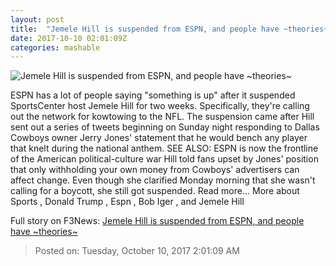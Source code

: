 ```yaml
---
layout: post
title:  "Jemele Hill is suspended from ESPN, and people have ~theories~"
date: 2017-10-10 02:01:09Z
categories: mashable
---
```


![Jemele Hill is suspended from ESPN, and people have ~theories~](https://i.amz.mshcdn.com/UPL1nzsjVHOoAEpnWZAPHR1GO5g=/1200x630/2017%2F10%2F10%2F19%2F6f75cfae60ce469780dc222cd09192d4.9cee2.jpg)

ESPN has a lot of people saying "something is up" after it suspended SportsCenter host Jemele Hill for two weeks. Specifically, they're calling out the network for kowtowing to the NFL. The suspension came after Hill sent out a series of tweets beginning on Sunday night responding to Dallas Cowboys owner Jerry Jones' statement that he would bench any player that knelt during the national anthem. SEE ALSO: ESPN is now the frontline of the American political-culture war Hill told fans upset by Jones' position that only withholding your own money from Cowboys' advertisers can affect change. Even though she clarified Monday morning that she wasn't calling for a boycott, she still got suspended. Read more... More about Sports , Donald Trump , Espn , Bob Iger , and Jemele Hill


Full story on F3News: [Jemele Hill is suspended from ESPN, and people have ~theories~](http://www.f3nws.com/n/WR2SBC)

> Posted on: Tuesday, October 10, 2017 2:01:09 AM
